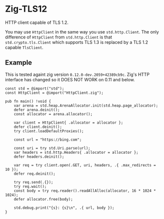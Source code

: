 # Zig-TLS12

HTTP client capable of TLS 1.2.

You may use `HttpClient` in the same way you use `std.http.Client`.
The only difference of `HttpClient` from `std.http.Client` is that `std.crypto.tls.Client` which supports TLS 1.3 is replaced by a TLS 1.2 capable `TlsClient`.

## Example

This is tested againt zig version `0.12.0-dev.2059+42389cb9c`. Zig's HTTP interface has changed so it DOES NOT WORK on 0.11 and below.

```zig
const std = @import("std");
const HttpClient = @import("HttpClient.zig");

pub fn main() !void {
    var arena = std.heap.ArenaAllocator.init(std.heap.page_allocator);
    defer arena.deinit();
    const allocator = arena.allocator();

    var client = HttpClient{ .allocator = allocator };
    defer client.deinit();
    try client.loadDefaultProxies();

    const url = "https://bing.com";

    const uri = try std.Uri.parse(url);
    var headers = std.http.Headers{ .allocator = allocator };
    defer headers.deinit();

    var req = try client.open(.GET, uri, headers, .{ .max_redirects = 10 });
    defer req.deinit();

    try req.send(.{});
    try req.wait();
    const body = try req.reader().readAllAlloc(allocator, 16 * 1024 * 1024);
    defer allocator.free(body);

    std.debug.print("{s}: {s}\n", .{ url, body });
}
```
